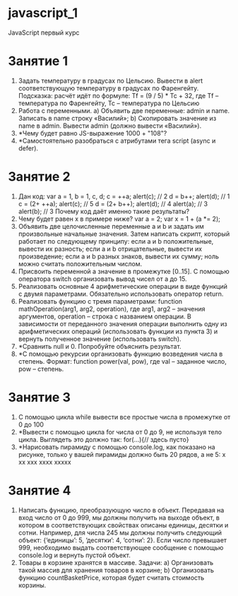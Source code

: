# javascript_1
JavaScript первый курс

# Занятие 1
1. Задать температуру в градусах по Цельсию. Вывести в alert соответствующую температуру в градусах по Фаренгейту. Подсказка: расчёт идёт по формуле: Tf = (9 / 5) * Tc + 32, где Tf – температура по Фаренгейту, Tc – температура по Цельсию
2. Работа с переменными.
    a) Объявить две переменные: admin и name. Записать в name строку «Василий»;
    b) Скопировать значение из name в admin. Вывести admin (должно вывести «Василий»).
3. *Чему будет равно JS-выражение 1000 + "108"?
4. *Самостоятельно разобраться с атрибутами тега script (async и defer).

# Занятие 2
1. Дан код:
var a = 1, b = 1, c, d;
c = ++a; alert(c);           // 2
d = b++; alert(d);           // 1
c = (2+ ++a); alert(c);      // 5
d = (2+ b++); alert(d);      // 4
alert(a);                    // 3
alert(b);                    // 3
Почему код даёт именно такие результаты?
2. Чему будет равен x в примере ниже?
var a = 2;
var x = 1 + (a *= 2);
3. Объявить две целочисленные переменные a и b и задать им произвольные начальные значения. Затем написать скрипт, который работает по следующему принципу:
если a и b положительные, вывести их разность;
если а и b отрицательные, вывести их произведение;
если а и b разных знаков, вывести их сумму; ноль можно считать положительным числом. 
4. Присвоить переменной а значение в промежутке [0..15]. С помощью оператора switch организовать вывод чисел от a до 15.
5. Реализовать основные 4 арифметические операции в виде функций с двумя параметрами. Обязательно использовать оператор return. 
6. Реализовать функцию с тремя параметрами: function mathOperation(arg1, arg2, operation), где arg1, arg2 – значения аргументов, operation – строка с названием операции. В зависимости от переданного значения операции выполнить одну из арифметических операций (использовать функции из пункта 3) и вернуть полученное значение (использовать switch). 
7. *Сравнить null и 0. Попробуйте объяснить результат. 
8. *С помощью рекурсии организовать функцию возведения числа в степень. Формат: function power(val, pow), где val – заданное число, pow – степень.

# Занятие 3
1. С помощью цикла while вывести все простые числа в промежутке от 0 до 100
2. *Вывести с помощью цикла for числа от 0 до 9, не используя тело цикла. Выглядеть это должно так:
for(…){// здесь пусто}
3. *Нарисовать пирамиду с помощью console.log, как показано на рисунке, только у вашей пирамиды должно быть 20 рядов, а не 5:
x
xx
xxx
xxxx
xxxxx

# Занятие 4
1. Написать функцию, преобразующую число в объект. Передавая на вход число от 0 до 999, мы должны получить на выходе объект, в котором в соответствующих свойствах описаны единицы, десятки и сотни. Например, для числа 245 мы должны получить следующий объект: {‘единицы’: 5, ‘десятки’: 4, ‘сотни’: 2}. Если число превышает 999, необходимо выдать соответствующее сообщение с помощью console.log и вернуть пустой объект.
2. Товары в корзине хранятся в массиве. Задачи:
a) Организовать такой массив для хранения товаров в корзине;
b) Организовать функцию countBasketPrice, которая будет считать стоимость корзины.